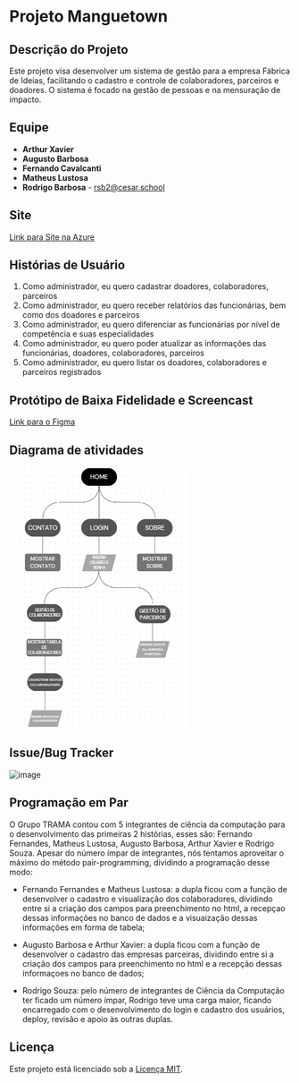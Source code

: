 # Projeto Manguetown

## Descrição do Projeto

Este projeto visa desenvolver um sistema de gestão para a empresa Fábrica de Ideias, facilitando o cadastro e controle de colaboradores, parceiros e doadores. O sistema é focado na gestão de pessoas e na mensuração de impacto.

## Equipe

- **Arthur Xavier** 
- **Augusto Barbosa**
- **Fernando Cavalcanti** 
- **Matheus Lustosa** 
- **Rodrigo Barbosa** - [rsb2@cesar.school](mailto:rsb2@cesar.school)

## Site

[Link para Site na Azure](https://projetomanguetown-app.azurewebsites.net)

## Histórias de Usuário

1) Como administrador, eu quero cadastrar doadores, colaboradores, parceiros
2) Como administrador, eu quero receber relatórios das funcionárias, bem como dos doadores e parceiros
3) Como administrador, eu quero diferenciar as funcionárias por nível de competência e suas especialidades
4) Como administrador, eu quero poder atualizar as informações das funcionárias, doadores, colaboradores, parceiros
5) Como administrador, eu quero listar os doadores, colaboradores e parceiros registrados

## Protótipo de Baixa Fidelidade e Screencast

[Link para o Figma](https://www.figma.com/design/47pvZkXQXwdE2BK5Y1Arzw/Projeto-Manguetown---Prot%C3%B3tipo-Lo-fi?node-id=0-1&node-type=canvas&m=dev)

## Diagrama de atividades

![Diagrama](imgs/Diagrama_SR1(1).png)

## Issue/Bug Tracker

![image](https://github.com/user-attachments/assets/42136493-7eb4-4e1f-bc0e-8be5dc5dca12)

## Programação em Par

O Grupo TRAMA contou com 5 integrantes de ciência da computação para o desenvolvimento das primeiras 2 histórias, esses são: Fernando Fernandes, Matheus Lustosa, Augusto Barbosa, Arthur Xavier e Rodrigo Souza. Apesar do número ímpar de integrantes, nós tentamos aproveitar o máximo do método pair-programming, dividindo a programação desse modo:  

- Fernando Fernandes e Matheus Lustosa: a dupla ficou com a função de desenvolver o cadastro e visualização dos colaboradores, dividindo entre si a criação dos campos para preenchimento no html, a recepçao dessas informações no banco de dados e a visuaização dessas informações em forma de tabela;

- Augusto Barbosa e Arthur Xavier: a dupla ficou com a função de desenvolver o cadastro das empresas parceiras, dividindo entre si a criação dos campos para preenchimento no html e a recepção dessas informaçoes no banco de dados;

- Rodrigo Souza: pelo número de integrantes de Ciência da Computação ter ficado um número ímpar, Rodrigo teve uma carga maior, ficando encarregado com o desenvolvimento do login e cadastro dos usuários, deploy, revisão e apoio às outras duplas.

## Licença

Este projeto está licenciado sob a [Licença MIT](LICENSE).
